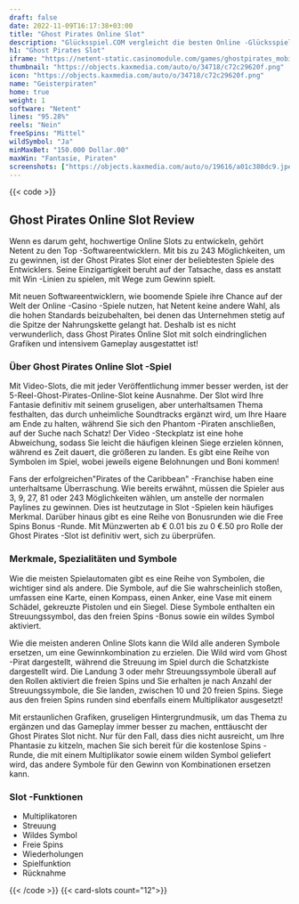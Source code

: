 ```yaml
---
draft: false
date: 2022-11-09T16:17:38+03:00
title: "Ghost Pirates Online Slot"
description: "Glücksspiel.COM vergleicht die besten Online -Glücksspiel -Sites und -spiele der Kanada.  Unabhängige Produktbewertungen und exklusive Anmeldeangebote. Jetzt spielen!"
h1: "Ghost Pirates Slot"
iframe: "https://netent-static.casinomodule.com/games/ghostpirates_mobile_html/game/ghostpirates_mobile_html.xhtml?launchType=iframe&iframeSandbox=allow-scripts%20allow-popups%20allow-popups-to-escape-sandbox%20allow-top-navigation%20allow-top-navigation-by-user-activation%20allow-same-origin%20allow-forms%20allow-pointer-lock&applicationType=browser&gameId=ghostpirates_not_mobile&server=https%3A%2F%2Fnetent-game.casinomodule.com%2F&lang=en&sessId=DEMO-4285427620-EUR&operatorId=netent&statisticEndpointURL=https://gcl-int.netentcdn.com/gcs/reportData&logsId=4cfc9351-3603-4073-a530-ff6fd220b974&loadStarted=1603972007024&giOperatorConfig=%7B%22staticServer%22%3A%22https%3A%2F%2Fnetent-static.casinomodule.com%2F%22%2C%22targetElement%22%3A%22netentgame%22%2C%22launchType%22%3A%22iframe%22%2C%22iframeSandbox%22%3A%22allow-scripts%20allow-popups%20allow-popups-to-escape-sandbox%20allow-top-navigation%20allow-top-navigation-by-user-activation%20allow-same-origin%20allow-forms%20allow-pointer-lock%22%2C%22applicationType%22%3A%22browser%22%2C%22gameId%22%3A%22ghostpirates_not_mobile%22%2C%22server%22%3A%22https%3A%2F%2Fnetent-game.casinomodule.com%2F%22%2C%22lang%22%3A%22en%22%2C%22sessId%22%3A%22DEMO-4285427620-EUR%22%2C%22operatorId%22%3A%22netent%22%7D&casinourl=https://games.netent.com"
thumbnail: "https://objects.kaxmedia.com/auto/o/34718/c72c29620f.png"
icon: "https://objects.kaxmedia.com/auto/o/34718/c72c29620f.png"
name: "Geisterpiraten"
home: true
weight: 1
software: "Netent"
lines: "95.28%"
reels: "Nein"
freeSpins: "Mittel"
wildSymbol: "Ja"
minMaxBet: "150.000 Dollar.00"
maxWin: "Fantasie, Piraten"
screenshots: ["https://objects.kaxmedia.com/auto/o/19616/a01c380dc9.jpeg"]
---
```


{{< code >}}<h2>Ghost Pirates Online Slot Review</h2><p>Wenn es darum geht, hochwertige Online Slots zu entwickeln, gehört Netent zu den Top -Softwareentwicklern. Mit bis zu 243 Möglichkeiten, um zu gewinnen, ist der Ghost Pirates Slot einer der beliebtesten Spiele des Entwicklers. Seine Einzigartigkeit beruht auf der Tatsache, dass es anstatt mit Win -Linien zu spielen, mit Wege zum Gewinn spielt.</p><p>Mit neuen Softwareentwicklern, wie boomende Spiele ihre Chance auf der Welt der Online -Casino -Spiele nutzen, hat Netent keine andere Wahl, als die hohen Standards beizubehalten, bei denen das Unternehmen stetig auf die Spitze der Nahrungskette gelangt hat. Deshalb ist es nicht verwunderlich, dass Ghost Pirates Online Slot mit solch eindringlichen Grafiken und intensivem Gameplay ausgestattet ist!</p><h3>Über Ghost Pirates Online Slot -Spiel</h3><p>Mit Video-Slots, die mit jeder Veröffentlichung immer besser werden, ist der 5-Reel-Ghost-Pirates-Online-Slot keine Ausnahme. Der Slot wird Ihre Fantasie definitiv mit seinem gruseligen, aber unterhaltsamen Thema festhalten, das durch unheimliche Soundtracks ergänzt wird, um Ihre Haare am Ende zu halten, während Sie sich den Phantom -Piraten anschließen, auf der Suche nach Schatz! Der Video -Steckplatz ist eine hohe Abweichung, sodass Sie leicht die häufigen kleinen Siege erzielen können, während es Zeit dauert, die größeren zu landen. Es gibt eine Reihe von Symbolen im Spiel, wobei jeweils eigene Belohnungen und Boni kommen!</p><p>Fans der erfolgreichen"Pirates of the Caribbean" -Franchise haben eine unterhaltsame Überraschung. Wie bereits erwähnt, müssen die Spieler aus 3, 9, 27, 81 oder 243 Möglichkeiten wählen, um anstelle der normalen Paylines zu gewinnen. Dies ist heutzutage in Slot -Spielen kein häufiges Merkmal. Darüber hinaus gibt es eine Reihe von Bonusrunden wie die Free Spins Bonus -Runde. Mit Münzwerten ab € 0.01 bis zu 0 €.50 pro Rolle der Ghost Pirates -Slot ist definitiv wert, sich zu überprüfen.</p><h3>Merkmale, Spezialitäten und Symbole</h3><p>Wie die meisten Spielautomaten gibt es eine Reihe von Symbolen, die wichtiger sind als andere. Die Symbole, auf die Sie wahrscheinlich stoßen, umfassen eine Karte, einen Kompass, einen Anker, eine Vase mit einem Schädel, gekreuzte Pistolen und ein Siegel. Diese Symbole enthalten ein Streuungssymbol, das den freien Spins -Bonus sowie ein wildes Symbol aktiviert.</p><p>Wie die meisten anderen Online Slots kann die Wild alle anderen Symbole ersetzen, um eine Gewinnkombination zu erzielen. Die Wild wird vom Ghost -Pirat dargestellt, während die Streuung im Spiel durch die Schatzkiste dargestellt wird. Die Landung 3 oder mehr Streuungssymbole überall auf den Rollen aktiviert die freien Spins und Sie erhalten je nach Anzahl der Streuungssymbole, die Sie landen, zwischen 10 und 20 freien Spins. Siege aus den freien Spins runden sind ebenfalls einem Multiplikator ausgesetzt!</p><p>Mit erstaunlichen Grafiken, gruseligen Hintergrundmusik, um das Thema zu ergänzen und das Gameplay immer besser zu machen, enttäuscht der Ghost Pirates Slot nicht. Nur für den Fall, dass dies nicht ausreicht, um Ihre Phantasie zu kitzeln, machen Sie sich bereit für die kostenlose Spins -Runde, die mit einem Multiplikator sowie einem wilden Symbol geliefert wird, das andere Symbole für den Gewinn von Kombinationen ersetzen kann.</p><h3>
Slot -Funktionen</h3><ul>
<li></span>
Multiplikatoren</li>
<li></span>
Streuung</li>
<li></span>
Wildes Symbol</li>
<li></span>
Freie Spins</li>
<li></span>
Wiederholungen</li>
<li></span>
Spielfunktion</li>
<li></span>
Rücknahme</li></ul>{{< /code >}}
{{< card-slots count="12">}}